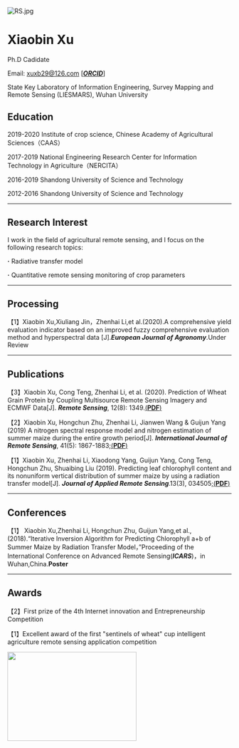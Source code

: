 
![RS.jpg](https://i.loli.net/2020/07/10/O7BawKt4ryVHGcs.jpg "Sentinel of Wheat")
# Xiaobin Xu

Ph.D Cadidate

Email: xuxb29@126.com [[***ORCID***]](https://orcid.org/0000-0002-5210-2338)

State Key Laboratory of Information Engineering, Survey Mapping and Remote Sensing (LIESMARS),
Wuhan University

## Education
2019-2020 Institute of crop science, Chinese Academy of Agricultural Sciences（CAAS）

2017-2019 National Engineering Research Center for Information Technology in Agriculture（NERCITA）

2016-2019 Shandong University of Science and Technology

2012-2016 Shandong University of Science and Technology

****
## Research Interest 
I work in the field of agricultural remote sensing, and I focus on the following research topics: 

**·** Radiative transfer model

**·** Quantitative remote sensing monitoring of crop parameters

****
## Processing
【1】Xiaobin Xu,Xiuliang Jin，Zhenhai Li,et al.(2020).A comprehensive yield evaluation indicator based on an improved fuzzy comprehensive evaluation method and hyperspectral data [J].***European Journal of Agronomy***.Under Review

****
## Publications
【3】Xiaobin Xu, Cong Teng, Zhenhai Li, et al. (2020). Prediction of Wheat Grain Protein by Coupling Multisource Remote Sensing Imagery and ECMWF Data[J]. ***Remote Sensing***, 12(8): 1349.[(**PDF**)](https://github.com/400ml-RSr/400ml-RSr.github.io/raw/master/Prediction%20of%20Wheat%20Grain%20Protein%20by%20Coupling%20Multisource%20Remote%20Sensing%20Imagery%20and%20ECMWF%20Data.pdf)

【2】Xiaobin Xu, Hongchun Zhu, Zhenhai Li, Jianwen Wang & Guijun Yang (2019) A nitrogen spectral response model and nitrogen estimation of summer maize during the entire growth period[J]. ***International Journal of Remote Sensing***, 41(5): 1867-1883;[(**PDF**)](https://github.com/400ml-RSr/400ml-RSr.github.io/raw/master/A%20nitrogen%20spectral%20response%20model%20and%20nitrogen%20estimation%20of%20summer%20maize%20during%20the%20entire%20growth%20period.pdf)

【1】Xiaobin Xu, Zhenhai Li, Xiaodong Yang, Guijun Yang, Cong Teng, Hongchun Zhu, Shuaibing Liu (2019). Predicting leaf chlorophyll content and its nonuniform vertical distribution of summer maize by using a radiation transfer model[J]. ***Journal of Applied Remote Sensing***.13(3), 034505;[(**PDF**)](https://github.com/400ml-RSr/400ml-RSr.github.io/raw/master/Predicting%20Leaf%20Chlorophyll%20Content%20and%20its%20Non-uniform%20Vertical%20Distribution%20of%20Summer%20Maize%20by%20using%20the%20Radiation%20Transfer%20Model.pdf)

****
## Conferences
【1】 Xiaobin Xu,Zhenhai Li, Hongchun Zhu, Guijun Yang,et al.,(2018).“Iterative Inversion Algorithm for Predicting Chlorophyll a+b of Summer Maize by Radiation Transfer Model，”Proceeding of the International Conference on Advanced Remote Sensing(***ICARS***)，in Wuhan,China.**Poster**

****
## Awards
【2】First prize of the 4th Internet innovation and Entrepreneurship Competition

【1】Excellent award of the first "sentinels of wheat" cup intelligent agriculture remote sensing application competition

<img width = '290' height ='200' src ="https://i.loli.net/2020/07/10/PjstCmngBf49lGW.gif"/> 
